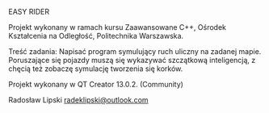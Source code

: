 EASY RIDER

Projekt wykonany w ramach kursu Zaawansowane C++, Ośrodek Kształcenia na Odległość, Politechnika Warszawska.

Treść zadania: 
Napisać program symulujący ruch uliczny na zadanej mapie. Poruszające się pojazdy muszą
się wykazywać szczątkową inteligencją, z chęcią też zobaczę symulację tworzenia się
korków.

Projekt wykonany w QT Creator 13.0.2. (Community)

Radosław Lipski
radeklipski@outlook.com
